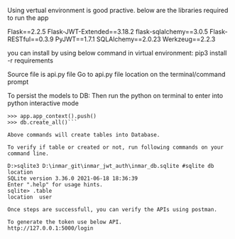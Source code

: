 Using vertual environment is good practive.
below are the libraries required to run the app

Flask==2.2.5
Flask-JWT-Extended==3.18.2
flask-sqlalchemy==3.0.5
Flask-RESTful==0.3.9
PyJWT==1.7.1
SQLAlchemy==2.0.23
Werkzeug==2.2.3


you can install by using below command in virtual environment:
pip3 install -r requirements

Source file is api.py file
Go to api.py file location on the terminal/command prompt

To persist the models to DB:
Then run the python on terminal to enter into python interactive mode

```>>> from api import app, db
>>> app.app_context().push()
>>> db.create_all()```

Above commands will create tables into Database.

To verify if table or created or not, run following commands on your command line.

D:>sqlite3 D:\inmar_git\inmar_jwt_auth\inmar_db.sqlite #sqlite db location
SQLite version 3.36.0 2021-06-18 18:36:39
Enter ".help" for usage hints.
sqlite> .table
location  user

Once steps are successfull, you can verify the APIs using postman.

To generate the token use below API.
http://127.0.0.1:5000/login






 
